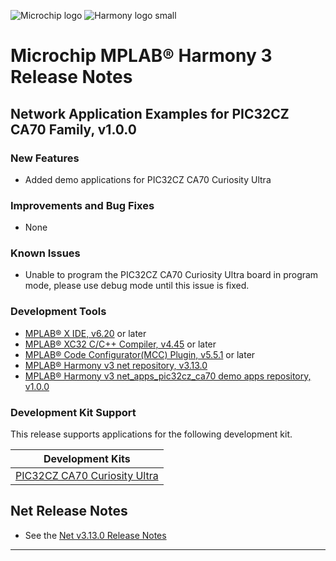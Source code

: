 ﻿![Microchip logo](https://raw.githubusercontent.com/wiki/Microchip-MPLAB-Harmony/Microchip-MPLAB-Harmony.github.io/images/microchip_logo.png)
![Harmony logo small](https://raw.githubusercontent.com/wiki/Microchip-MPLAB-Harmony/Microchip-MPLAB-Harmony.github.io/images/microchip_mplab_harmony_logo_small.png)

# Microchip MPLAB® Harmony 3 Release Notes

## Network Application Examples for PIC32CZ CA70 Family, v1.0.0

### New Features
- Added demo applications for PIC32CZ CA70 Curiosity Ultra

### Improvements and Bug Fixes
- None

### Known Issues
- Unable to program the PIC32CZ CA70 Curiosity Ultra board in program mode, please use debug mode until this issue is fixed.

### Development Tools

- [MPLAB® X IDE, v6.20](https://www.microchip.com/mplab/mplab-x-ide) or later
- [MPLAB® XC32 C/C++ Compiler, v4.45](https://www.microchip.com/mplab/compilers) or later
- [MPLAB® Code Configurator(MCC) Plugin, v5.5.1](https://www.microchip.com/en-us/tools-resources/configure/mplab-code-configurator) or later
- [MPLAB® Harmony v3 net repository, v3.13.0](https://github.com/Microchip-MPLAB-Harmony/net/tree/v3.13.0)
- [MPLAB® Harmony v3 net\_apps\_pic32cz\_ca70 demo apps repository, v1.0.0](https://github.com/Microchip-MPLAB-Harmony/net_apps_pic32cz_ca70/tree/v1.0.0)

### Development Kit Support

This release supports applications for the following development kit.

| Development Kits |
| --- |
| [PIC32CZ CA70 Curiosity Ultra](https://www.microchip.com/en-us/development-tool/EA60E74A) |


## Net Release Notes

- See the [Net v3.13.0 Release Notes](https://github.com/Microchip-MPLAB-Harmony/net/tree/v3.13.0)

---

